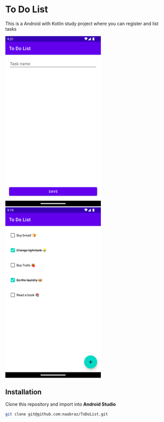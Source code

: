 # To Do List

This is a Android with Kotlin study project where you can register and list tasks

<img src="app-form.png" width="300"> <img src="app-list.png" width="300">

## Installation

Clone this repository and import into **Android Studio**

```bash
git clone git@github.com:naabraz/ToDoList.git
```